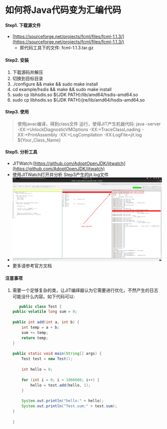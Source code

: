 
# 如何将Java代码变为汇编代码
#### Step1. 下载源文件
- [https://sourceforge.net/projects/fcml/files/fcml-1.1.3/](https://sourceforge.net/projects/fcml/files/fcml-1.1.3/)
   - 即代码工具下的文件: fcml-1.1.3.tar.gz

#### Step2. 安装
1. 下载源码并解压
2. 切换到目标目录
3. ./configure && make && sudo make install
4. cd example/hsdis && make && sudo make install
5. sudo cp libhsdis.so ${JDK PATH}/lib/amd64/hsdis-amd64.so
6. sudo cp libhsdis.so ${JDK PATH}/jre/lib/amd64/hsdis-amd64.so

#### Step3. 使用
>使用javac编译，得到class文件
>运行，使得JIT产生机器代码: java -server -XX:+UnlockDiagnosticVMOptions -XX:+TraceClassLoading  -XX:+PrintAssembly -XX:+LogCompilation -XX:LogFile=jit.log  ${Your_Class_Name}

#### Step5. 分析工具
- JITWatch:[https://github.com/AdoptOpenJDK/jitwatch](https://github.com/AdoptOpenJDK/jitwatch)
- 使用JITWatch打开并分析 Step3产生的jit.log文件
- <img src="./pics/JWatch-001.png"/>
- 更多请参考官方文档

#### 注意事项
1. 需要一个足够复杂的类，让JIT编绎器认为它需要进行优化，不然产生的日志可能没什么内容。如下代码可以: 
    ```java
       public class Test {
	public volatile long sum = 0;
	
	public int add(int a, int b) {
		int temp = a + b;
		sum += temp;
		return temp;
	}
 
	public static void main(String[] args) {
		Test test = new Test();
 
		int hello = 0;
 
		for (int i = 0; i < 1000000; i++) {
			hello = test.add(hello, 1);
		}
 
		System.out.println("hello:" + hello);
		System.out.println("Test.sum:" + test.sum);
	}

   }
    ```